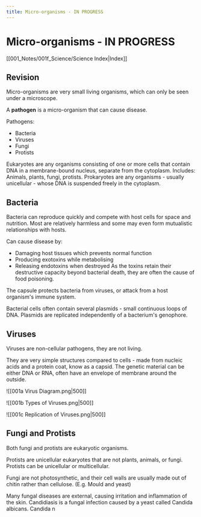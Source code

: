 ```yaml
---
title: Micro-organisms - IN PROGRESS
---
```

# Micro-organisms - IN PROGRESS
[[001_Notes/001f_Science/Science Index|Index]]


## Revision

Micro-organisms are very small living organisms, which can only be seen under a microscope.

A **pathogen** is a micro-organism that can cause disease.

Pathogens:
- Bacteria
- Viruses
- Fungi
- Protists

Eukaryotes are any organisms consisting of one or more cells that contain DNA in a membrane-bound nucleus, separate from the cytoplasm. Includes: Animals, plants, fungi, protists.
Prokaryotes are any organisms - usually unicellular - whose DNA is suspended freely in the cytoplasm.

## Bacteria

Bacteria can reproduce quickly and compete with host cells for space and nutrition.
Most are relatively harmless and some may even form mutualistic relationships with hosts.

Can cause disease by:
- Damaging host tissues which prevents normal function
- Producing exotoxins while metabolising
- Releasing endotoxins when destroyed
As the toxins retain their destructive capacity beyond bacterial death, they are often the cause of food poisoning.

The capsule protects bacteria from viruses, or attack from a host organism's immune system.

Bacterial cells often contain several plasmids - small continuous loops of DNA.
Plasmids are replicated independently of a bacterium's genophore.


## Viruses
Viruses are non-cellular pathogens, they are not living.

They are very simple structures compared to cells - made from nucleic acids and a protein coat, know as a capsid.
The genetic material can be either DNA or RNA, often have an envelope of membrane around the outside.

![[001a Virus Diagram.png|500]]

![[001b Types of Viruses.png|500]]

![[001c Replication of Viruses.png|500]]





## Fungi and Protists

Both fungi and protists are eukaryotic organisms.

Protists are unicellular eukaryotes that are not plants, animals, or fungi.
Protists can be unicellular or multicellular.

Fungi are not photosynthetic, and their cell walls are usually made out of chitin rather than cellulose. (E.g. Mould and yeast)

Many fungal diseases are external, causing irritation and inflammation of the skin.
Candidiasis is a fungal infection caused by a yeast called Candida albicans. Candida n





